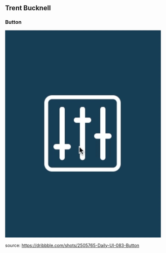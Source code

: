 ## Trent Bucknell
### Button

![screenshot](button.gif)

source: <https://dribbble.com/shots/2505765-Daily-UI-083-Button>